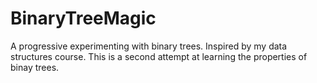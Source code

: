 # BinaryTreeMagic
A progressive experimenting with binary trees. Inspired by my data structures course. This is a second 
attempt at learning the properties of binay trees. 

